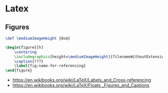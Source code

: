 # Latex

## Figures

```latex
\def \mediumImageHeight {8cm}

\begin{figure}[h]
    \centering
    \includegraphics[height=\mediumImageHeight]{filenameWithoutExtension}
    \caption{???}
    \label{fig:name-for-referencing}
\end{figure}

```
  * https://en.wikibooks.org/wiki/LaTeX/Labels_and_Cross-referencing
  * https://en.wikibooks.org/wiki/LaTeX/Floats,_Figures_and_Captions
